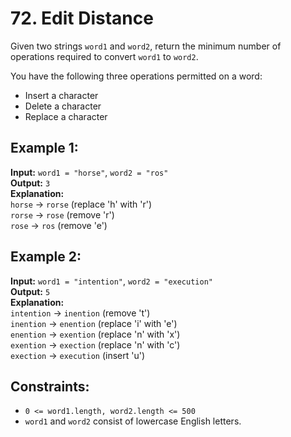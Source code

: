 # 72. Edit Distance

Given two strings `word1` and `word2`, return the minimum number of operations required to convert `word1` to `word2`.

You have the following three operations permitted on a word:
- Insert a character
- Delete a character
- Replace a character

## Example 1:

**Input:** `word1 = "horse"`, `word2 = "ros"`  
**Output:** `3`  
**Explanation:**  
`horse` -> `rorse` (replace 'h' with 'r')  
`rorse` -> `rose` (remove 'r')  
`rose` -> `ros` (remove 'e')

## Example 2:

**Input:** `word1 = "intention"`, `word2 = "execution"`  
**Output:** `5`  
**Explanation:**  
`intention` -> `inention` (remove 't')  
`inention` -> `enention` (replace 'i' with 'e')  
`enention` -> `exention` (replace 'n' with 'x')  
`exention` -> `exection` (replace 'n' with 'c')  
`exection` -> `execution` (insert 'u')

## Constraints:

- `0 <= word1.length, word2.length <= 500`
- `word1` and `word2` consist of lowercase English letters.

